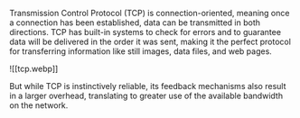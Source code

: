 Transmission Control Protocol (TCP) is connection-oriented, meaning once a connection has been established, data can be transmitted in both directions. TCP has built-in systems to check for errors and to guarantee data will be delivered in the order it was sent, making it the perfect protocol for transferring information like still images, data files, and web pages.

![[tcp.webp]]

But while TCP is instinctively reliable, its feedback mechanisms also result in a larger overhead, translating to greater use of the available bandwidth on the network.